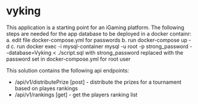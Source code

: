 # vyking

This application is a starting point for an iGaming platform.
The following steps are needed for the app database to be deployed in a docker containr:
    a. edit file docker-compose.yml for passwords
    b. run docker-compose up -d
    c. run docker exec -i mysql-container mysql -u root -p strong_password --database=Vyking < ./script.sql
        with strong_password replaced with the password set in docker-compose.yml for root user

This solution contains the following api endpoints:
- /api/v1/distributePrize [post] - distribute the prizes for a tournament based on playes rankings
- /api/v1/rankings [get] - get the players ranking list

